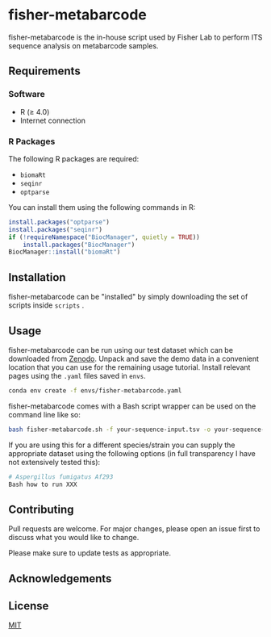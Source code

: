 # fisher-metabarcode

fisher-metabarcode is the in-house script used by Fisher Lab to perform ITS sequence analysis on metabarcode samples.

## Requirements

### Software

- R (≥ 4.0)
- Internet connection

### R Packages

The following R packages are required:

- `biomaRt`
- `seqinr`
- `optparse`

You can install them using the following commands in R:

```r
install.packages("optparse")
install.packages("seqinr")
if (!requireNamespace("BiocManager", quietly = TRUE))
    install.packages("BiocManager")
BiocManager::install("biomaRt")
```

## Installation

fisher-metabarcode can be "installed" by simply downloading the set of scripts inside ```scripts``` .


## Usage

fisher-metabarcode can be run using our test dataset which can be downloaded from [Zenodo](https://zenodo.org/records/15594328).
Unpack and save the demo data in a convenient location that you can use for the remaining usage tutorial.
Install relevant pages using the ```.yaml``` files saved in ```envs```.

```bash
conda env create -f envs/fisher-metabarcode.yaml
```

fisher-metabarcode comes with a Bash script wrapper can be used on the command line like so:

```bash
bash fisher-metabarcode.sh -f your-sequence-input.tsv -o your-sequence-metadata.tsv
```

If you are using this for a different species/strain you can supply the appropriate dataset using the following options (in full transparency I have not extensively tested this):

```bash
# Aspergillus fumigatus Af293
Bash how to run XXX
```

## Contributing

Pull requests are welcome. For major changes, please open an issue first
to discuss what you would like to change.

Please make sure to update tests as appropriate.


## Acknowledgements

## License

[MIT](https://choosealicense.com/licenses/mit/)


